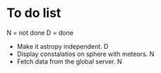 To do list
==========

 N = not done
 D = done

 * Make it astropy independent. D
 * Display constalatios on sphere with meteors. N
 * Fetch data from the global server. N

